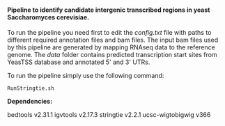 #### Pipeline to identify candidate intergenic transcribed regions in yeast Saccharomyces cerevisiae.

To run the pipeline you need first to edit the *config.txt* file with paths to different required annotation files and bam files. The input bam files used by this pipeline are generated by mapping RNAseq data to the reference genome.
The *data* folder contains predicted transcription start sites from YeasTSS database and annotated 5' and 3' UTRs.

To run the pipeline simply use the following command:
```
RunStringtie.sh
```

**Dependencies:**

bedtools v2.31.1
igvtools v2.17.3
stringtie v2.2.1
ucsc-wigtobigwig v366
